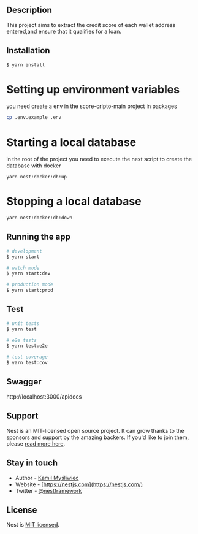 

## Description

This project aims to extract the credit score of each wallet address entered,and ensure that it qualifies for a loan.


## Installation

```bash
$ yarn install
```

# Setting up environment variables

you need create a env in the score-cripto-main project in packages

```bash
cp .env.example .env
```

#  Starting a local database

in the root of the project you need to execute the next script to create the database with docker

```bash
yarn nest:docker:db:up
```

# Stopping a local database

```bash
yarn nest:docker:db:down
```



## Running the app

```bash
# development
$ yarn start

# watch mode
$ yarn start:dev

# production mode
$ yarn start:prod
```

## Test

```bash
# unit tests
$ yarn test

# e2e tests
$ yarn test:e2e

# test coverage
$ yarn test:cov
```

## Swagger

http://localhost:3000/apidocs

## Support

Nest is an MIT-licensed open source project. It can grow thanks to the sponsors and support by the amazing backers. If you'd like to join them, please [read more here](https://docs.nestjs.com/support).

## Stay in touch

- Author - [Kamil Myśliwiec](https://kamilmysliwiec.com)
- Website - [https://nestjs.com](https://nestjs.com/)
- Twitter - [@nestframework](https://twitter.com/nestframework)

## License

Nest is [MIT licensed](LICENSE).
